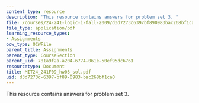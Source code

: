 ```yaml
---
content_type: resource
description: 'This resource contains answers for problem set 3. '
file: /courses/24-241-logic-i-fall-2009/d3d7273c6397bf890983bac268bf1ca0_MIT24_241F09_hw03_sol.pdf
file_type: application/pdf
learning_resource_types:
- Assignments
ocw_type: OCWFile
parent_title: Assignments
parent_type: CourseSection
parent_uid: 781a9f2a-a204-6774-061e-50ef95dc6761
resourcetype: Document
title: MIT24_241F09_hw03_sol.pdf
uid: d3d7273c-6397-bf89-0983-bac268bf1ca0
---
```

This resource contains answers for problem set 3. 

